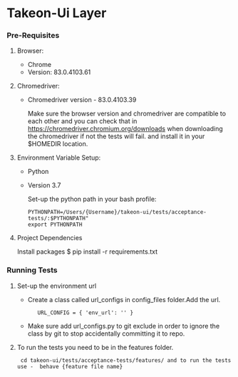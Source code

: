 # Takeon-Ui Layer
### Pre-Requisites
 1. Browser: 
    - Chrome
     - Version: 83.0.4103.61  
   
 2. Chromedriver:
    - Chromedriver version - 83.0.4103.39
   
      Make sure the browser version and chromedriver are compatible to each other and you can check that in 
      https://chromedriver.chromium.org/downloads when downloading the chromedriver if not the tests will fail.
      and install it in your $HOMEDIR location.
      
 3. Environment Variable Setup:
       - Python
       - Version 3.7
       
         Set-up the python path in your bash profile:

             PYTHONPATH=/Users/{Username}/takeon-ui/tests/acceptance-tests/:$PYTHONPATH"
             export PYTHONPATH

4.  Project Dependencies

    Install packages $ pip install -r requirements.txt
    
### Running Tests

1.  Set-up the environment url 

     -  Create a class called url_configs in config_files folder.Add the url.
               
               URL_CONFIG = { 'env_url': '' }
     - Make sure add url_configs.py to git exclude in order to ignore the class by git to stop accidentally committing it to repo.
    
            
 
2.  To run the tests you need to be in the features folder.
        
         cd takeon-ui/tests/acceptance-tests/features/ and to run the tests use -  behave {feature file name}
